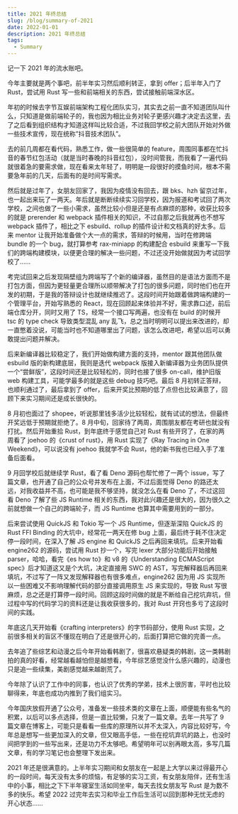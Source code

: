```yaml
---
title: 2021 年终总结
slug: /blog/summary-of-2021
date: 2022-01-01
description: 2021 年终总结
tags:
  - Summary
---
```


记一下 2021 年的流水账吧。

今年主要就是两个事吧，前半年实习然后顺利转正，拿到 offer；后半年入门了 Rust，尝试用 Rust 写一些和前端相关的东西，尝试接触前端深水区。

年初的时候去字节互娱前端架构工程化团队实习，其实去之前一直不知道团队叫什么，只知道是做前端轮子的，我也因为相比业务对轮子更感兴趣才决定去这里，去了之后看到组织结构才知道这样叫比较合适，不过我回学校之前大团队开始对外做一些技术宣传，现在统称”抖音技术团队”。

去的前几周都在看代码，熟悉工作，做一些很简单的 feature，周围同事都在忙抖音的春节红包活动（就是当时春晚的抖音红包），没时间管我，而我看了一遍代码就很着急的要需求做，现在看来太年轻了，明明是一段很好的摸鱼时间，根本不需要急年前的几天，后面有的是时间写需求。

然后就是过年了，女朋友回家了，我因为疫情没有回去，跟 bks、hzh 留京过年，也一起出来玩了一两天。年后就是断断续续实习回学校，因为报道和考试回了两次学校，之间也做了一些小需求，虽然比较小但是还是有点麻烦的那种，收获比较多的就是 prerender 和 webpack 插件相关的知识，不过自那之后我就再也不想写 webpack 插件了，相比之下 esbuild、rollup 的插件设计和文档真的好太多。后来 mentor 让我开始准备做个大一点的需求，答辩的时候用，当时在修跨端 bundle 的一个 bug，就打算参考 rax-miniapp 的构建配合 esbuild 来重写一下我们的跨端构建模块，以便更合理的解决一些问题，不过还没开始做就因为考试回学校了……

考完试回来之后发现隔壁组为跨端写了个新的编译器，虽然目的是语法方面而不是打包方面，但因为更轻量更合理所以顺带解决了打包的很多问题，同时他们也在开发的初期，于是我的答辩设计也就继续推迟了。这段时间开始跟着做跨端构建的一个管理平台，开始写熟悉的 React，现在回顾起来体验并不好，需求靠口述，前后端仓库分开，同时又用了 TS，经常一个接口写两遍，也没有在 build 的时候开 tsc 的 type check 导致类型混乱 any 乱飞，总之当时明明可以提出来改进的，却一直憋着没说，可能当时也不知道哪里出了问题，该怎么改进吧，希望以后可以勇敢提出问题并解决。

后来新编译器比较稳定了，我们开始做构建方面的支持，mentor 跟其他团队做 esbuild 版的新构建底层，我则是迭代 webpack 版接入新编译器为业务团队提供一个“尝鲜版”，这段时间还是比较轻松的，同时也接了很多 on-call，维护旧版 web 构建工具，可能学最多的就是这些 debug 技巧吧。最后 8 月初转正答辩，也顺利通过了，最后拿到了 offer，后来开奖比预期的低了点但也比较满意了，回顾下来实习期间还是成长很快的。

8 月初也面过了 shopee，听说那里钱多活少比较轻松，就有试试的想法，但最终开奖远低于预期就拒绝了。8 月中旬，回家待了两周，周围朋友都在考研也就没有打扰。然后开始重拾 Rust，到年底终于感觉自己对 Rust 有些开窍了，在家的两周看了 joehoo 的《crust of rust》，用 Rust 实现了《Ray Tracing in One Weekend》，可以说没有 joehoo 我就学不会 Rust，他的新书我也已经入手了准备后面看。

9 月回学校后就继续学 Rust，看了看 Deno 源码也帮忙修了一两个 issue，写了篇文章，也开通了自己的公众号并发布在上面，不过后面觉得 Deno 的路还太远，对我收益并不高，也可能是我不够坚持，就没怎么在看 Deno 了，不过这回看 Deno 了解了些 JS Runtime 相关的东西，我对此兴趣还是很大的，因为很久之前就想做一个自己的跨端轮子，而 JS Runtime 也算其中需要用到的一部分。

后来尝试使用 QuickJS 和 Tokio 写一个 JS Runtime，但逐渐深陷 QuickJS 的 Rust FFI Binding 的大坑中，经常花一两天在修 bug 上面，最后终于耗不住决定停一段时间，在深入了解 JS engine 和 QuickJS 之后再回来填坑。后来开始看 engine262 的源码，尝试用 Rust 抄一个，写完 lexer 大部分功能后开始接触 parser，哈哈，看完《es how to》和 v8 的《Understanding ECMAScript spec》后才知道这又是个大坑，决定直接用 SWC 的 AST，写完解释器后再回来填坑，不过写了一阵又发现解释器也有很多难点，engine262 因为用 JS 实现所以一些困难又不影响理解代码的部分直接调用原生 JS 来实现的，导致 Rust 写很麻烦，总之还是打算停一段时间。回顾这段时间做的就是不断给自己挖坑弃坑，但过程中写的代码学习的资料还是让我收获很多的，我对 Rust 开窍也多亏了这段时间的实践。

年底这几天开始看《crafting interpreters》的字节码部分，使用 Rust 实现，之前很多相关的盲区不懂现在明白了还是很开心的，后面打算把它做的完善一点。

去年追了些综艺和动漫之后今年开始看韩剧了，很喜欢悬疑类的韩剧，这一类韩剧拍的真的好看，经常越看越怕但是越想看，今年综艺感觉没什么感兴趣的，动漫也只是追一些续集，美剧感觉越来越剧荒了。

今年除了认识了工作中的同事，也认识了优秀的学弟，技术上很厉害，平时也比较聊得来，年底也成功内推到了我们组实习。

今年国庆放假开通了公众号，准备发一些技术类的文章在上面，顺便能有些名气的积累，以后可以多点选择，但是一直比较懒，只发了一篇文章。去年一共写了 9 篇文章在博客上，可能只是看看一些库的原理所以并不太深入，内容比较好写，今年总是想写一些更加深入的文章，但又眼高手低，一些在挖坑弃坑的路上，也没时间把学到的一些写出来，还是功力不太够吧。希望明年可以别再眼太高，多写几篇文章，有的学习笔记也会整理下发出来。

2021 年还是很满意的。上半年实习期间和女朋友在一起是上大学以来过得最开心的一段时间，每天没有太多的烦恼，有足够的实习工资，有女朋友陪伴，还有生活中的小事，相比之下下半年寝室生活如同坐牢，每天去找女朋友写 Rust 是为数不多的快乐。希望 2022 过完年去实习和毕业工作后生活可以回到那种无忧无虑的开心状态……
